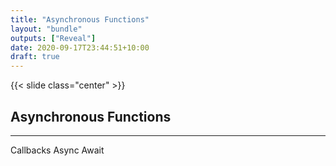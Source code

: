 ```yaml
---
title: "Asynchronous Functions"
layout: "bundle"
outputs: ["Reveal"]
date: 2020-09-17T23:44:51+10:00
draft: true
---
```


{{< slide class="center" >}}

## Asynchronous Functions

---

Callbacks
Async
Await